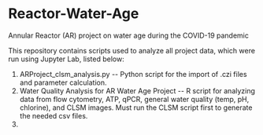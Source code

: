 # Reactor-Water-Age
Annular Reactor (AR) project on water age during the COVID-19 pandemic

This repository contains scripts used to analyze all project data, which were run using Jupyter Lab, listed below: 

1. ARProject_clsm_analysis.py -- Python script for the import of .czi files and parameter calculation.
2. Water Quality Analysis for AR Water Age Project -- R script for analyzing data from flow cytometry, ATP, qPCR, general water quality (temp, pH, chlorine), and CLSM images. Must run the CLSM script first to generate the needed csv files.
3. 

